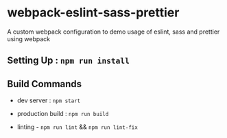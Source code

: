 # webpack-eslint-sass-prettier
A custom webpack configuration to demo usage of eslint, sass and prettier using webpack
## Setting Up :  `npm run install`

## Build Commands

* dev server : `npm start`

* production build : `npm run build`

* linting - `npm run lint`  && `npm run lint-fix`
